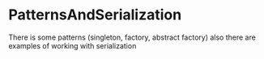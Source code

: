 # PatternsAndSerialization
There is some patterns (singleton, factory, abstract factory) also there are examples of working with serialization
